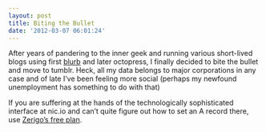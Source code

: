 ```yaml
---
layout: post
title: Biting the Bullet
date: '2012-03-07 06:01:24'
---
```


After years of pandering to the inner geek and running various short-lived blogs using first <a href="http://github.com/svs/blu.rb" target="_blank">blurb</a>  and later octopress, I finally decided to bite the bullet and move to tumblr. Heck, all my data belongs to major corporations in any case and of late I&rsquo;ve been feeling more social (perhaps my newfound unemployment has something to do with that)

If you are suffering at the hands of the technologically sophisticated interface at nic.io and can&rsquo;t quite figure out how to set an A record there, use <a href="http://zerigo.com" target="_blank">Zerigo&rsquo;s free plan</a>.